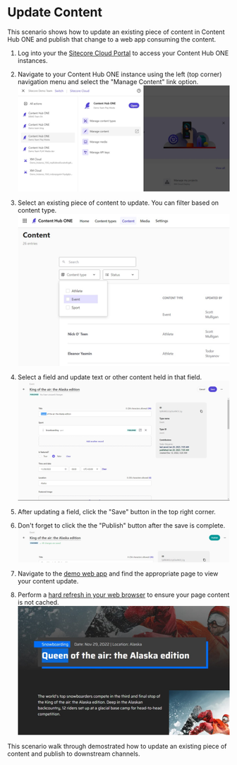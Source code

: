 # Update Content

This scenario shows how to update an existing piece of content in Content Hub ONE and publish that change to a web app consuming the content.

1. Log into your the [Sitecore Cloud Portal](https://portal.sitecorecloud.io/) to access your Content Hub ONE instances.

1. Navigate to your Content Hub ONE instance using the left (top corner) navigation menu and select the "Manage Content" link option.
![Cloud Portal Navigation](./media/chone-cms-update-content-1.jpg)

1. Select an existing piece of content to update. You can filter based on content type.
![Filter Content Types](./media/chone-cms-update-content-2.jpg)

1. Select a field and update text or other content held in that field.
![Update Text Field](./media/chone-cms-update-content-3.jpg)

1. After updating a field, click the "Save" button in the top right corner.

1. Don't forget to click the the "Publish" button after the save is complete.
![Publish Content Update](./media/chone-cms-update-content-4.jpg)

1. Navigate to the [demo web app](https://{{demoName}}-media.sitecoredemo.com) and find the appropriate page to view your content update.

1. Perform a [hard refresh in your web browser](https://www.documate.org/resources/what-is-a-hard-refresh-how-to-do-a-hard-refresh-in-any-browser) to ensure your page content is not cached.
![News section](./media/chone-cms-update-content-5.jpg)

This scenario walk through demostrated how to update an existing piece of content and publish to downstream channels.
